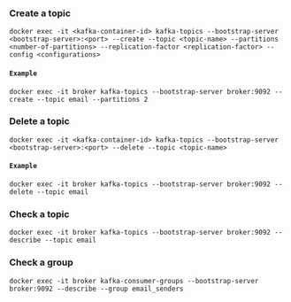 ### Create a topic
~~~
docker exec -it <kafka-container-id> kafka-topics --bootstrap-server <bootstrap-server>:<port> --create --topic <topic-name> --partitions <number-of-partitions> --replication-factor <replication-factor> --config <configurations>
~~~
#### `Example`
~~~
docker exec -it broker kafka-topics --bootstrap-server broker:9092 --create --topic email --partitions 2
~~~
### Delete a topic
~~~
docker exec -it <kafka-container-id> kafka-topics --bootstrap-server <bootstrap-server>:<port> --delete --topic <topic-name>
~~~
#### `Example`
~~~
docker exec -it broker kafka-topics --bootstrap-server broker:9092 --delete --topic email
~~~
### Check a topic
~~~
docker exec -it broker kafka-topics --bootstrap-server broker:9092 --describe --topic email
~~~
### Check a group
~~~
docker exec -it broker kafka-consumer-groups --bootstrap-server broker:9092 --describe --group email_senders
~~~
